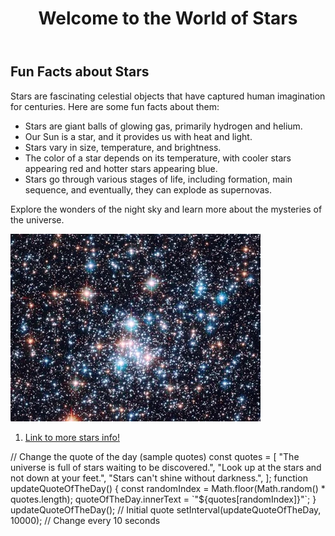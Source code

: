 <html lang="en">
<head>
 
</head>
<body>
    <header>
        <h1>Welcome to the World of Stars</h1>
    </header>
    <div class="container">
        <h2>Fun Facts about Stars</h2>
        <p>Stars are fascinating celestial objects that have captured human imagination for centuries. Here are some fun facts about them:</p>
        <ul>
            <li>Stars are giant balls of glowing gas, primarily hydrogen and helium.</li>
            <li>Our Sun is a star, and it provides us with heat and light.</li>
            <li>Stars vary in size, temperature, and brightness.</li>
            <li>The color of a star depends on its temperature, with cooler stars appearing red and hotter stars appearing blue.</li>
            <li>Stars go through various stages of life, including formation, main sequence, and eventually, they can explode as supernovas.</li>
        </ul>
        <p>Explore the wonders of the night sky and learn more about the mysteries of the universe.</p>
      <img src="star.jpg">
      <ol>
          <li>
              <a href="https://www.space.com/57-stars-formation-classification-and-constellations.html">Link to more stars info!</a>
          </li>
      </ol>
      <div>
    </div>
 // Change the quote of the day (sample quotes)
    const quotes = [
        "The universe is full of stars waiting to be discovered.",
        "Look up at the stars and not down at your feet.",
        "Stars can't shine without darkness.",
    ];
    function updateQuoteOfTheDay() {
        const randomIndex = Math.floor(Math.random() * quotes.length);
        quoteOfTheDay.innerText = `"${quotes[randomIndex]}"`;
    }
    updateQuoteOfTheDay(); // Initial quote
    setInterval(updateQuoteOfTheDay, 10000); // Change every 10 seconds
</script>
